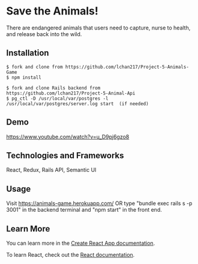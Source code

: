 # Save the Animals!
There are endangered animals that users need to capture, nurse to health, and release back into the wild.

## Installation
    $ fork and clone from https://github.com/lchan217/Project-5-Animals-Game
    $ npm install

    $ fork and clone Rails backend from https://github.com/lchan217/Project-5-Animal-Api
    $ pg_ctl -D /usr/local/var/postgres -l /usr/local/var/postgres/server.log start  (if needed)

## Demo
https://www.youtube.com/watch?v=u_D9pj6gzo8

## Technologies and Frameworks
React, Redux, Rails API, Semantic UI

## Usage
Visit https://animals-game.herokuapp.com/ OR type "bundle exec rails s -p 3001" in the backend terminal and  "npm start" in the front end.

## Learn More

You can learn more in the [Create React App documentation](https://facebook.github.io/create-react-app/docs/getting-started).

To learn React, check out the [React documentation](https://reactjs.org/).
